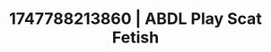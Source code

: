 ---
categories:
- Femdom wrestling
- Soft bondage
- Intimate rituals
- Hair pulling
- Hands behind back
image: /assets/images/1747788213860.jpg
layout: post
seo:
  description: Featured content with exclusive Scat Fetish, ABDL Play. HD images available.
  keywords: Scat Fetish, ABDL Play
  og_image: /assets/images/1747788213860.jpg
  schema_type: VisualArtwork
tags:
- ABDL Play
- '#1747788213860'
- Scat Fetish
title: 1747788213860 | ABDL Play Scat Fetish
---